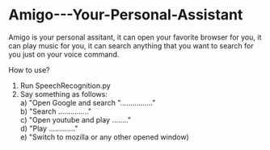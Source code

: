 # Amigo---Your-Personal-Assistant
Amigo is your personal assitant, it can open your favorite browser for you, it can play music for you, it can search anything that you want to search for you just on your voice command.

How to use?
1. Run SpeechRecognition.py
2. Say something as follows:<br />
    a) "Open Google and search "................" <br />
    b) "Search ..............." <br />
    c) "Open youtube and play ........" <br />
    d) "Play ............." <br />
    e) "Switch to mozilla or any other opened window) <br />
    
